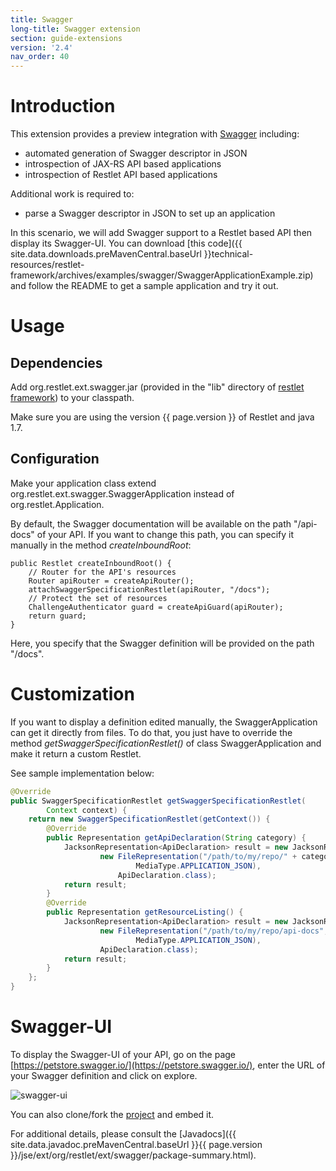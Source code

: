 ```yaml
---
title: Swagger
long-title: Swagger extension
section: guide-extensions
version: '2.4'
nav_order: 40
---
```

# Introduction

This extension provides a preview integration with [Swagger](https://helloreverb.com/developers/swagger) including:

- automated generation of Swagger descriptor in JSON
- introspection of JAX-RS API based applications
- introspection of Restlet API based applications

Additional work is required to:

- parse a Swagger descriptor in JSON to set up an application

In this scenario, we will add Swagger support to a Restlet based API then display its Swagger-UI.
You can download [this code]({{ site.data.downloads.preMavenCentral.baseUrl }}technical-resources/restlet-framework/archives/examples/swagger/SwaggerApplicationExample.zip) and follow the README to get a sample application and try it out.

# Usage

## Dependencies

Add org.restlet.ext.swagger.jar (provided in the "lib" directory of
[restlet framework](/downloads/current#release=testing&edition=jse&distribution=zip
"download restlet framework")) to your classpath.

Make sure you are using the version {{ page.version }} of Restlet and java 1.7.

## Configuration

Make your application class extend org.restlet.ext.swagger.SwaggerApplication instead of org.restlet.Application.

By default, the Swagger documentation will be available on the path "/api-docs" of your API. If you want to change this path, you can specify it manually in the method _createInboundRoot_:

<pre class="language-java"><code class="language-java">public Restlet createInboundRoot() {
    // Router for the API's resources
    Router apiRouter = createApiRouter();
    attachSwaggerSpecificationRestlet(apiRouter, "/docs");
    // Protect the set of resources
    ChallengeAuthenticator guard = createApiGuard(apiRouter);
    return guard;
}
</code></pre>

Here, you specify that the Swagger definition will be provided on the path "/docs".

# Customization

If you want to display a definition edited manually, the SwaggerApplication can get it directly from files. To do that, you just have to override the method _getSwaggerSpecificationRestlet()_ of class SwaggerApplication and make it return a custom Restlet.

See sample implementation below:

```java
@Override
public SwaggerSpecificationRestlet getSwaggerSpecificationRestlet(
        Context context) {
    return new SwaggerSpecificationRestlet(getContext()) {
        @Override
        public Representation getApiDeclaration(String category) {
            JacksonRepresentation<ApiDeclaration> result = new JacksonRepresentation<ApiDeclaration>(
                    new FileRepresentation("/path/to/my/repo/" + category,
                            MediaType.APPLICATION_JSON),
                        ApiDeclaration.class);
            return result;
        }
        @Override
        public Representation getResourceListing() {
            JacksonRepresentation<ApiDeclaration> result = new JacksonRepresentation<ApiDeclaration>(
                    new FileRepresentation("/path/to/my/repo/api-docs",
                            MediaType.APPLICATION_JSON),
                    ApiDeclaration.class);
            return result;
        }
    };
}
```

# Swagger-UI

To display the Swagger-UI of your API, go on the page [https://petstore.swagger.io/](https://petstore.swagger.io/), enter the URL of your Swagger definition and click on explore.

![swagger-ui](images/swaggerExtensionSwaggerUI.png)

You can also clone/fork the [project](https://github.com/wordnik/swagger-ui) and embed it.

For additional details, please consult the
[Javadocs]({{ site.data.javadoc.preMavenCentral.baseUrl }}{{ page.version }}/jse/ext/org/restlet/ext/swagger/package-summary.html).
